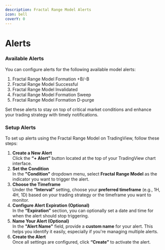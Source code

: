 ```yaml
---
description: Fractal Range Model Alerts
icon: bell
coverY: 0
---
```


# Alerts

### Available Alerts

You can configure alerts for the following available model alerts:

1. Fractal Range Model Formation +B/-B
2. Fractal Range Model Successful
3. Fractal Range Model Invalidated
4. Fractal Range Model Formation Sweep
5. Fractal Range Model Formation D-purge

Set these alerts to stay on top of critical market conditions and enhance your trading strategy with timely notifications.

### Setup Alerts

To set up alerts using the Fractal Range Model on TradingView, follow these steps:

1. **Create a New Alert**\
   Click the **“+ Alert”** button located at the top of your TradingView chart interface.
2. **Set the Condition**\
   In the **"Condition"** dropdown menu, select **Fractal Range Model** as the indicator you want to trigger the alert.
3. **Choose the Timeframe**\
   Under the **“Interval”** setting, choose your **preferred timeframe** (e.g., 1H, 4H, 1D) based on your trading strategy or the timeframe you want to monitor.
4. **Configure Alert Expiration (Optional)**\
   In the **“Expiration”** section, you can optionally set a date and time for when the alert should stop triggering.
5. **Name Your Alert (Optional)**\
   In the **"Alert Name"** field, provide a **custom name** for your alert. This helps you identify it easily, especially if you're managing multiple alerts.
6. **Create the Alert**\
   Once all settings are configured, click **“Create”** to activate the alert.
